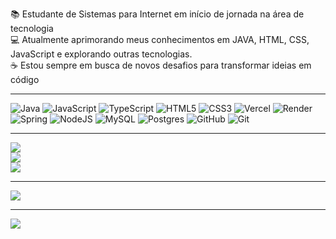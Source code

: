 📚 Estudante de Sistemas para Internet em início de jornada na área de tecnologia <br>💻 Atualmente aprimorando meus conhecimentos em JAVA, HTML, CSS, JavaScript e explorando outras tecnologias. <br>☕ Estou sempre em busca de novos desafios para transformar ideias em código

---
![Java](https://img.shields.io/badge/java-%23ED8B00.svg?style=for-the-badge&logo=openjdk&logoColor=white) ![JavaScript](https://img.shields.io/badge/javascript-%23323330.svg?style=for-the-badge&logo=javascript&logoColor=%23F7DF1E) ![TypeScript](https://img.shields.io/badge/typescript-%23007ACC.svg?style=for-the-badge&logo=typescript&logoColor=white) ![HTML5](https://img.shields.io/badge/html5-%23E34F26.svg?style=for-the-badge&logo=html5&logoColor=white) ![CSS3](https://img.shields.io/badge/css3-%231572B6.svg?style=for-the-badge&logo=css3&logoColor=white) ![Vercel](https://img.shields.io/badge/vercel-%23000000.svg?style=for-the-badge&logo=vercel&logoColor=white) ![Render](https://img.shields.io/badge/Render-%46E3B7.svg?style=for-the-badge&logo=render&logoColor=white) ![Spring](https://img.shields.io/badge/spring-%236DB33F.svg?style=for-the-badge&logo=spring&logoColor=white) ![NodeJS](https://img.shields.io/badge/node.js-6DA55F?style=for-the-badge&logo=node.js&logoColor=white) ![MySQL](https://img.shields.io/badge/mysql-4479A1.svg?style=for-the-badge&logo=mysql&logoColor=white) ![Postgres](https://img.shields.io/badge/postgres-%23316192.svg?style=for-the-badge&logo=postgresql&logoColor=white) ![GitHub](https://img.shields.io/badge/github-%23121011.svg?style=for-the-badge&logo=github&logoColor=white) ![Git](https://img.shields.io/badge/git-%23F05033.svg?style=for-the-badge&logo=git&logoColor=white)

---
![](https://github-readme-stats.vercel.app/api?username=MariaPereira01&theme=midnight-purple&hide_border=false&include_all_commits=true&count_private=false)<br/>
![](https://nirzak-streak-stats.vercel.app/?user=MariaPereira01&theme=midnight-purple&hide_border=false)<br/>
![](https://github-readme-stats.vercel.app/api/top-langs/?username=MariaPereira01&theme=midnight-purple&hide_border=false&include_all_commits=true&count_private=false&layout=compact)

---
![](https://github-contributor-stats.vercel.app/api?username=MariaPereira01&limit=5&theme=midnight-purple&combine_all_yearly_contributions=true)

---
[![](https://visitcount.itsvg.in/api?id=MariaPereira01&icon=0&color=10)](https://visitcount.itsvg.in)

<!-- Proudly created with GPRM ( https://gprm.itsvg.in ) -->
